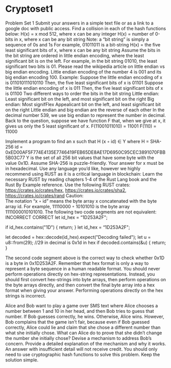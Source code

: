 # Cryptoset1

Problem Set 1
Submit your answers in a simple text file or as a link to a google doc with public access.
Find a collision in each of the hash functions below:
H(x) = x mod 512, where x can be any integer
H(x) = number of 0-bits in x, where x can be any bit string
Note: a “bit string” is simply a sequence of 0s and 1s
For example, 01011011 is a bit-string
H(x) = the five least significant bits of x, where x can be any bit string
Assume the bits in the bit string are ordered in little endian encoding, where the least significant bit is on the left. For example, in the bit string 01010, the least significant two bits is 01.
Please read the wikipedia article on little endian vs big endian encoding.
Little endian encoding of the number 4 is 001 and its big endian encoding 100.
Example:
Suppose the little endian encoding of x is 011010111010110
Then, the five least significant bits of x is 01101
Suppose the little endian encoding of x is 011
Then, the five least significant bits of x is 01100
Two different ways to order the bits in the bit string
Little endian: Least significant bit on the left, and most significant bit on the right
Big endian: Most signifFlex Appealicant bit on the left, and least significant bit on the right
Little endian and big endian are the reverse of each other
In the decimal number 539, we use big endian to represent the number in decimal.
Back to the question, suppose we have function F that, when we give at x, it gives us only the 5 least significant of x.
F(11001011010) = 11001
F(110) = 11000

Implement a program to find an x such that H (x ◦ id) ∈ Y where
H = SHA-256
id = 0xED00AF5F774E4135E7746419FEB65DE8AE17D6950C95CEC3891070FBB5B03C77
Y is the set of all 256 bit values that have some byte with the value 0x1D.
Assume SHA-256 is puzzle-friendly. Your answer for x must be in hexadecimal. 
Use any language you’d like, however we highly recommend using RUST as it is a critical language in blockchain:
Learn the necessary RUST by reading chapters 1-4 of the Rust Lang book and the Rust By Example reference. Use the following RUST crates: https://crates.io/crates/hex, https://crates.io/crates/sha2, https://crates.io/crates/rand
Caution:  
The notation “x ◦ id” means the byte array x concatenated with the byte array id. For example, 11110000 ◦ 10101010 is the byte array 1111000010101010.
The following two code segments are not equivalent:
INCORRECT
CORRECT
let id_hex = “1D253A2F";

if id_hex.contains("1D") {
   return;
}
let id_hex = “1D253A2F";

let decoded = hex::decode(id_hex).expect("Decoding failed");
let u = u8::from(29); //29 in decimal is 0x1d in hex
if decoded.contains(&u) {
   return;
}




The second code segment above is the correct way to check whether 0x1D is a byte in 0x1D253A2F. Remember that hex format is only a way to represent a byte sequence in a human readable format. You should never perform operations directly on hex-string representations. Instead, you should first convert hex-strings into byte arrays, then perform operations on the byte arrays directly, and then convert the final byte array into a hex format when giving your answer. Performing operations directly on the hex strings is incorrect.

Alice and Bob want to play a game over SMS text where Alice chooses a number between 1 and 10 in her head, and then Bob tries to guess that number. If Bob guesses correctly, he wins. Otherwise, Alice wins. However, Bob complains that the game isn’t fair, because even if Bob guessed correctly, Alice could lie and claim that she chose a different number than what she initially chose. What can Alice do to prove that she didn’t change the number she initially chose? Devise a mechanism to address Bob’s concern. Provide a detailed explanation of the mechanism and why it works. An answer with insufficient detail will not receive credit. You should only need to use cryptographic hash functions to solve this problem. Keep the solution simple.

